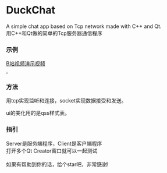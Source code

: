 # DuckChat
A simple chat app based on Tcp network made with C++ and Qt.\
用C++和Qt做的简单的Tcp服务器通信程序

### 示例
[B站视频演示视频](https://www.bilibili.com/video/BV1pg4y177y4/?spm_id_from=333.880.my_history.page.click&vd_source=b76bdd11d4d20577d62ab093f32f315a) 

<img src="https://bed.kevinwu.cc/img/duckchat.webp" style="zoom:30%;" />

### 方法

用tcp实现监听和连接，socket实现数据接受和发送。

ui的美化用的是qss样式表。

### 指引
Server是服务端程序，Client是客户端程序\
打开多个Qt Creator窗口就可以一起测试\
\
如果有帮助到你的话，给个star吧，非常感谢!
